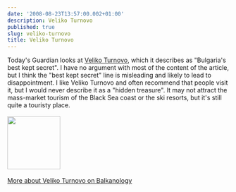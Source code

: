 ```yaml
---
date: '2008-08-23T13:57:00.002+01:00'
description: Veliko Turnovo
published: true
slug: veliko-turnovo
title: Veliko Turnovo
---
```


Today's Guardian looks at <a href="http://www.guardian.co.uk/travel/2008/aug/23/bulgaria.budget">Veliko Turnovo</a>, which it describes as "Bulgaria's best kept secret". I have no argument with most of the content of the article, but I think the "best kept secret" line is misleading and likely to lead to disappointment. I like Veliko Turnovo and often recommend that people visit it, but I would never describe it as a "hidden treasure". It may not attract the mass-market tourism of the Black Sea coast or the ski resorts, but it's still quite a touristy place.<br /><br /><a href="http://www.pbase.com/alangrant/bulgaria4"><img alt="" border="0" src="http://www.pbase.com/alangrant/image/46842953/small.jpg" style="cursor: pointer; cursor: hand; width: 120px;" /></a><br /><br /><a href="http://www.balkanology.com/bulgaria/article_veliko_tarnovo.html">More about Veliko Turnovo on Balkanology </a>
